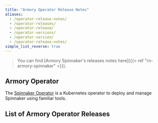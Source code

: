 ```yaml
---
title: "Armory Operator Release Notes"
aliases:
  - /operator-release-notes/
  - /operator-releases/
  - /operator-release/
  - /operator-versions/
  - /operator-version/
  - /operator-release-notes/
simple_list_reverse: true
---
```


> You can find [Armory Spinnaker's releases notes here]({{< ref "rn-armory-spinnaker" >}}).

## Armory Operator
The [Spinnaker Operator](https://blog.armory.io/spinnaker-operator/) is a Kubernetes operator to deploy and manage Spinnaker using familiar tools. 

## List of Armory Operator Releases
<!-- Hugo/docsy auto generates a list of the child pages here. The front matter configures it to go from newest to oldest --!> 
